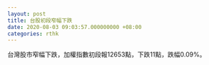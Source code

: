 ```yaml
---
layout: post
title: 台股初段窄幅下跌
date: 2020-08-03 09:03:57.000000000 +08:00
categories: rthk
---
```


台灣股市窄幅下跌，加權指數初段報12653點，下跌11點，跌幅0.09%。
